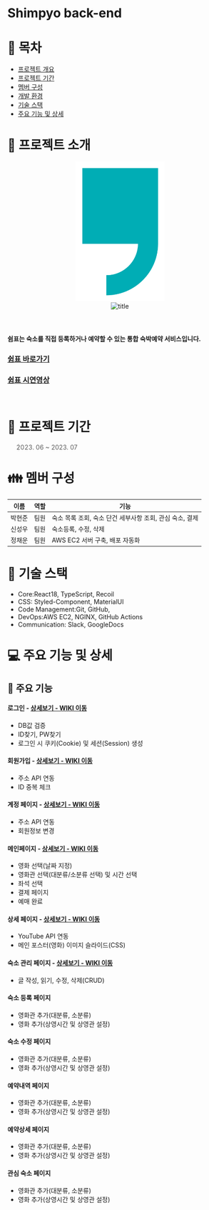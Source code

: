 # Shimpyo back-end

# 📑 목차

- [프로젝트 개요](#-프로젝트-개요)
- [프로젝트 기간](#-프로젝트-기간)
- [멤버 구성](#-멤버-구성)
- [개발 환경](#-개발-환경)
- [기술 스택](#-기술-스택)
- [주요 기능 및 상세](#-주요-기능-및-상세)

# 👋 프로젝트 소개

<div align="center">
  <img width="200" alt="image" src="./public/images/logo2.svg">
</div>
<div align="center">
<img width="150" alt="title" src="https://github.com/Project-Shimpyo/backend/assets/75010360/d942775d-9552-4e6f-a44a-598cdde4bc3a">
</div>
<br></br>
  
#### 쉼표는 숙소를 직접 등록하거나 예약할 수 있는 통합 숙박예약 서비스입니다.

### [쉼표 바로가기](https://shimpyo.o-r.kr/)

### [쉼표 시연영상](https://www.youtube.com/watch?v=RbrhiM4ybgI)

<br/>

# 📅 프로젝트 기간

> 2023. 06 ~ 2023. 07

# 👪 멤버 구성

| 이름  | 역할  | 기능                              |
|-----|-----|---------------------------------|
| 박현준 | 팀원  | 숙소 목록 조회, 숙소 단건 세부사항 조회, 관심 숙소, 결제 |
| 신성우 | 팀원  | 숙소등록, 수정, 삭제 |
| 정채운 | 팀원  | AWS EC2 서버 구축, 배포 자동화 |

# 🔧 기술 스택

- Core:React18, TypeScript, Recoil
- CSS: Styled-Component, MaterialUI
- Code Management:Git, GitHub, 
- DevOps:AWS EC2, NGINX, GitHub Actions
- Communication: Slack, GoogleDocs 

# 💻 주요 기능 및 상세

## 📌 주요 기능
#### 로그인 - <a href="https://github.com/Project-Shimpyo/front/wiki/%EC%8B%A0%EC%84%B1%EC%9A%B0" >상세보기 - WIKI 이동</a>
- DB값 검증
- ID찾기, PW찾기
- 로그인 시 쿠키(Cookie) 및 세션(Session) 생성
#### 회원가입 - <a href="https://github.com/chaehyuenwoo/SpringBoot-Project-MEGABOX/wiki/%EC%A3%BC%EC%9A%94-%EA%B8%B0%EB%8A%A5-%EC%86%8C%EA%B0%9C(Member)" >상세보기 - WIKI 이동</a>
- 주소 API 연동
- ID 중복 체크
#### 계정 페이지 - <a href="https://github.com/chaehyuenwoo/SpringBoot-Project-MEGABOX/wiki/%EC%A3%BC%EC%9A%94-%EA%B8%B0%EB%8A%A5-%EC%86%8C%EA%B0%9C(Member)" >상세보기 - WIKI 이동</a>
- 주소 API 연동
- 회원정보 변경

#### 메인페이지 - <a href="https://github.com/chaehyuenwoo/SpringBoot-Project-MEGABOX/wiki/%EC%A3%BC%EC%9A%94-%EA%B8%B0%EB%8A%A5-%EC%86%8C%EA%B0%9C(%EC%98%81%ED%99%94-%EC%98%88%EB%A7%A4)" >상세보기 - WIKI 이동</a>
- 영화 선택(날짜 지정)
- 영화관 선택(대분류/소분류 선택) 및 시간 선택
- 좌석 선택
- 결제 페이지
- 예매 완료
#### 상세 페이지 - <a href="https://github.com/chaehyuenwoo/SpringBoot-Project-MEGABOX/wiki/%EC%A3%BC%EC%9A%94-%EA%B8%B0%EB%8A%A5-%EC%86%8C%EA%B0%9C(%EB%A9%94%EC%9D%B8-Page)" >상세보기 - WIKI 이동</a>
- YouTube API 연동
- 메인 포스터(영화) 이미지 슬라이드(CSS)
#### 숙소 관리 페이지 - <a href="" >상세보기 - WIKI 이동</a> 
- 글 작성, 읽기, 수정, 삭제(CRUD)

#### 숙소 등록 페이지 
- 영화관 추가(대분류, 소분류)
- 영화 추가(상영시간 및 상영관 설정)

#### 숙소 수정 페이지 
- 영화관 추가(대분류, 소분류)
- 영화 추가(상영시간 및 상영관 설정)

#### 예약내역 페이지 
- 영화관 추가(대분류, 소분류)
- 영화 추가(상영시간 및 상영관 설정)

#### 예약상세 페이지 
- 영화관 추가(대분류, 소분류)
- 영화 추가(상영시간 및 상영관 설정)

#### 관심 숙소 페이지 
- 영화관 추가(대분류, 소분류)
- 영화 추가(상영시간 및 상영관 설정)
